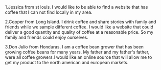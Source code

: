 1.Jessica from st louis. I would like to be able to find a website that has coffee that I can not find locally in my area. 

2.Copper from Long Island. I drink coffee and share stories with family and friends while we sample different coffee. I would like a website that could deliver a good quantity and quality of coffee at a reasonable price. So my family and friends could enjoy ourselves.

3.Don Julio from Honduras. I am a coffee bean grower that has been growing coffee beans for many years. My father and my father's father, were all coffee growers.I would like an online source that will allow me to get my product to the north american and european markets. 